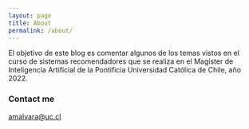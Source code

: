 ```yaml
---
layout: page
title: About
permalink: /about/
---
```


El objetivo de este blog es comentar algunos de los temas vistos en el curso de sistemas recomendadores que se realiza en el Magíster de Inteligencia Artificial de la Pontificia Universidad Católica de Chile, año 2022.


### Contact me

[amalvara@uc.cl](mailto:amalvara@uc.cl)
